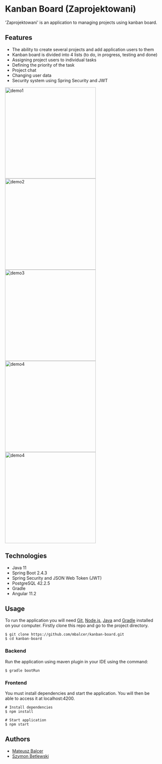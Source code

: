 # Kanban Board (Zaprojektowani)
'Zaprojektowani' is an application to managing projects using kanban board.

## Features
- The ability to create several projects and add application users to them
- Kanban board is divided into 4 lists (to do, in progress, testing and done)
- Assigning project users to individual tasks
- Defining the priority of the task
- Project chat
- Changing user data
- Security system using Spring Security and JWT
<p>
<img src="https://i.imgur.com/nlnRVQ2.png" alt="demo1" width="300"/>
<img src="https://i.imgur.com/AdWs71Z.png" alt="demo2" width="300"/>
<img src="https://i.imgur.com/qii0JRT.png" alt="demo3" width="300"/>
<img src="https://i.imgur.com/c0UIuOl.png" alt="demo4" width="300"/>
<img src="https://i.imgur.com/mYWN3Vb.png" alt="demo4" width="300"/>
</p>

## Technologies
- Java 11
- Spring Boot 2.4.3
- Spring Security and JSON Web Token (JWT)
- PostgreSQL 42.2.5
- Gradle
- Angular 11.2

## Usage
To run the application you will need <a href="https://git-scm.com/">Git</a>, <a href="https://nodejs.org/en/download/">Node.js</a>, <a href="https://www.oracle.com/java/technologies/javase-downloads.html">Java</a> and <a href="https://gradle.org/">Gradle</a> installed on your computer.
Firstly clone this repo and go to the project directory.
```shell
$ git clone https://github.com/mbalcer/kanban-board.git
$ cd kanban-board
```

### Backend
Run the application using maven plugin in your IDE using the command:
```shell
$ gradle bootRun
```

### Frontend
You must install dependencies and start the application. You will then be able to access it at localhost:4200.

```shell
# Install dependencies
$ npm install

# Start application
$ npm start
```

## Authors
- <a href="https://github.com/mbalcer"> Mateusz Balcer </a>
- <a href="https://github.com/betlewski"> Szymon Betlewski </a>
